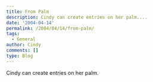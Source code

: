 ```yaml
---
title: From Palm
description: Cindy can create entries on her palm....
date: '2004-04-14'
permalink: /2004/04/14/from-palm/
tags:
  - General
author: Cindy
comments: []
type: Blog
---
```


Cindy can create entries on her palm.

